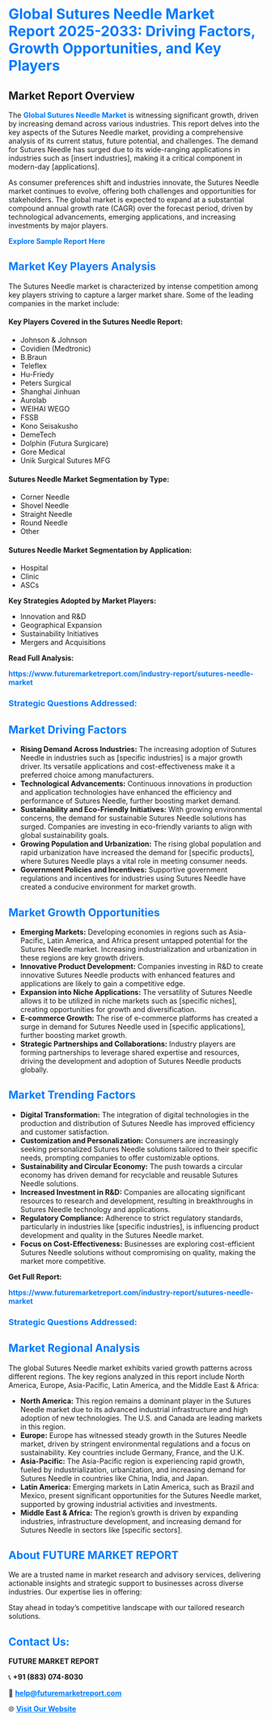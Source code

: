 <h1 style="color: #007BFF;">Global Sutures Needle Market Report 2025-2033: Driving Factors, Growth Opportunities, and Key Players</h1>

<section id="overview">
<h2>Market Report Overview</h2>
<p>The <a href="https://www.futuremarketreport.com/industry-report/sutures-needle-market" style="color: #007BFF; text-decoration: none;"><strong>Global Sutures Needle Market</strong></a> is witnessing significant growth, driven by increasing demand across various industries. This report delves into the key aspects of the Sutures Needle market, providing a comprehensive analysis of its current status, future potential, and challenges. The demand for Sutures Needle has surged due to its wide-ranging applications in industries such as [insert industries], making it a critical component in modern-day [applications].</p>
<p>As consumer preferences shift and industries innovate, the Sutures Needle market continues to evolve, offering both challenges and opportunities for stakeholders. The global market is expected to expand at a substantial compound annual growth rate (CAGR) over the forecast period, driven by technological advancements, emerging applications, and increasing investments by major players.</p>
</section>

<section id="overview">
<p><a href="https://www.futuremarketreport.com/request-sample/reportId=26516" style="color: #007BFF; text-decoration: none;"><strong>Explore Sample Report Here</strong></a></p>
</section>

<section id="key-players">
<h2 style="color: #007BFF;">Market Key Players Analysis</h2>
<p>The Sutures Needle market is characterized by intense competition among key players striving to capture a larger market share. Some of the leading companies in the market include:</p>
<h4>Key Players Covered in the Sutures Needle Report:</h4>
<ul><li>Johnson &amp; Johnson</li><li>Covidien (Medtronic)</li><li>B.Braun</li><li>Teleflex</li><li>Hu-Friedy</li><li>Peters Surgical</li><li>Shanghai Jinhuan</li><li>Aurolab</li><li>WEIHAI WEGO</li><li>FSSB</li><li>Kono Seisakusho</li><li>DemeTech</li><li>Dolphin (Futura Surgicare)</li><li>Gore Medical</li><li>Unik Surgical Sutures MFG</li></ul>
<h4>Sutures Needle Market Segmentation by Type:</h4>
<ul><li>Corner Needle</li><li>Shovel Needle</li><li>Straight Needle</li><li>Round Needle</li><li>Other</li></ul>

<h4>Sutures Needle Market Segmentation by Application:</h4>
<ul><li>Hospital</li><li>Clinic</li><li>ASCs</li></ul>
<p><strong>Key Strategies Adopted by Market Players:</strong></p>
<ul>
<li>Innovation and R&D</li>
<li>Geographical Expansion</li>
<li>Sustainability Initiatives</li>
<li>Mergers and Acquisitions</li>
</ul>
</section>

<section>
<p><strong>Read Full Analysis: </strong></p><a href="https://www.futuremarketreport.com/industry-report/sutures-needle-market" style="color: #007BFF; text-decoration: none;"><strong>https://www.futuremarketreport.com/industry-report/sutures-needle-market</strong></a>
<h3 style="color: #007BFF;">Strategic Questions Addressed:</h3>
</section>

<section id="driving-factors">
<h2 style="color: #007BFF;">Market Driving Factors</h2>
<ul>
<li><strong>Rising Demand Across Industries:</strong> The increasing adoption of Sutures Needle in industries such as [specific industries] is a major growth driver. Its versatile applications and cost-effectiveness make it a preferred choice among manufacturers.</li>
<li><strong>Technological Advancements:</strong> Continuous innovations in production and application technologies have enhanced the efficiency and performance of Sutures Needle, further boosting market demand.</li>
<li><strong>Sustainability and Eco-Friendly Initiatives:</strong> With growing environmental concerns, the demand for sustainable Sutures Needle solutions has surged. Companies are investing in eco-friendly variants to align with global sustainability goals.</li>
<li><strong>Growing Population and Urbanization:</strong> The rising global population and rapid urbanization have increased the demand for [specific products], where Sutures Needle plays a vital role in meeting consumer needs.</li>
<li><strong>Government Policies and Incentives:</strong> Supportive government regulations and incentives for industries using Sutures Needle have created a conducive environment for market growth.</li>
</ul>
</section>

<section id="growth-opportunities">
<h2 style="color: #007BFF;">Market Growth Opportunities</h2>
<ul>
<li><strong>Emerging Markets:</strong> Developing economies in regions such as Asia-Pacific, Latin America, and Africa present untapped potential for the Sutures Needle market. Increasing industrialization and urbanization in these regions are key growth drivers.</li>
<li><strong>Innovative Product Development:</strong> Companies investing in R&D to create innovative Sutures Needle products with enhanced features and applications are likely to gain a competitive edge.</li>
<li><strong>Expansion into Niche Applications:</strong> The versatility of Sutures Needle allows it to be utilized in niche markets such as [specific niches], creating opportunities for growth and diversification.</li>
<li><strong>E-commerce Growth:</strong> The rise of e-commerce platforms has created a surge in demand for Sutures Needle used in [specific applications], further boosting market growth.</li>
<li><strong>Strategic Partnerships and Collaborations:</strong> Industry players are forming partnerships to leverage shared expertise and resources, driving the development and adoption of Sutures Needle products globally.</li>
</ul>
</section>

<section id="trending-factors">
<h2 style="color: #007BFF;">Market Trending Factors</h2>
<ul>
<li><strong>Digital Transformation:</strong> The integration of digital technologies in the production and distribution of Sutures Needle has improved efficiency and customer satisfaction.</li>
<li><strong>Customization and Personalization:</strong> Consumers are increasingly seeking personalized Sutures Needle solutions tailored to their specific needs, prompting companies to offer customizable options.</li>
<li><strong>Sustainability and Circular Economy:</strong> The push towards a circular economy has driven demand for recyclable and reusable Sutures Needle solutions.</li>
<li><strong>Increased Investment in R&D:</strong> Companies are allocating significant resources to research and development, resulting in breakthroughs in Sutures Needle technology and applications.</li>
<li><strong>Regulatory Compliance:</strong> Adherence to strict regulatory standards, particularly in industries like [specific industries], is influencing product development and quality in the Sutures Needle market.</li>
<li><strong>Focus on Cost-Effectiveness:</strong> Businesses are exploring cost-efficient Sutures Needle solutions without compromising on quality, making the market more competitive.</li>
</ul>
</section>

<section>
<p><strong>Get Full Report: </strong></p><a href="https://www.futuremarketreport.com/industry-report/sutures-needle-market" style="color: #007BFF; text-decoration: none;"><strong>https://www.futuremarketreport.com/industry-report/sutures-needle-market</strong></a>
<h3 style="color: #007BFF;">Strategic Questions Addressed:</h3>
</section>


<section id="regional-analysis">
<h2 style="color: #007BFF;">Market Regional Analysis</h2>
<p>The global Sutures Needle market exhibits varied growth patterns across different regions. The key regions analyzed in this report include North America, Europe, Asia-Pacific, Latin America, and the Middle East & Africa:</p>
<ul>
<li><strong>North America:</strong> This region remains a dominant player in the Sutures Needle market due to its advanced industrial infrastructure and high adoption of new technologies. The U.S. and Canada are leading markets in this region.</li>
<li><strong>Europe:</strong> Europe has witnessed steady growth in the Sutures Needle market, driven by stringent environmental regulations and a focus on sustainability. Key countries include Germany, France, and the U.K.</li>
<li><strong>Asia-Pacific:</strong> The Asia-Pacific region is experiencing rapid growth, fueled by industrialization, urbanization, and increasing demand for Sutures Needle in countries like China, India, and Japan.</li>
<li><strong>Latin America:</strong> Emerging markets in Latin America, such as Brazil and Mexico, present significant opportunities for the Sutures Needle market, supported by growing industrial activities and investments.</li>
<li><strong>Middle East & Africa:</strong> The region’s growth is driven by expanding industries, infrastructure development, and increasing demand for Sutures Needle in sectors like [specific sectors].</li>
</ul>
</section>

<footer>
<h2 style="color: #007BFF;">About FUTURE MARKET REPORT</h2>
<p>We are a trusted name in market research and advisory services, delivering actionable insights and strategic support to businesses across diverse industries. Our expertise lies in offering:</p>

<p>Stay ahead in today’s competitive landscape with our tailored research solutions.</p>

<h2 style="color: #007BFF;">Contact Us:</h2>
<p><strong>FUTURE MARKET REPORT</strong></p>
<p>📞 <strong>+91 (883) 074-8030</strong></p>
<p>📧 <strong><a href="mailto:help@futuremarketreport.com" style="color: #007BFF;">help@futuremarketreport.com</a></strong></p>
<p>🌐 <strong><a href="https://www.futuremarketreport.com/" style="color: #007BFF;">Visit Our Website</a></strong></p>
</footer>